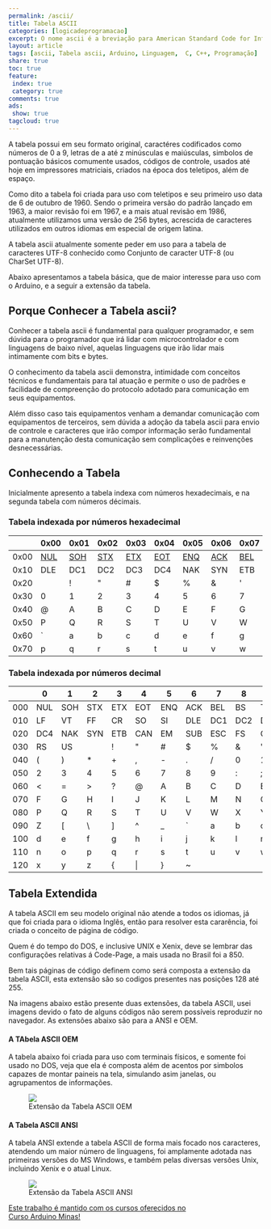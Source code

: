 ```yaml
---
permalink: /ascii/
title: Tabela ASCII
categories: [logicadeprogramacao]
excerpt: O nome ascii é a breviação para American Standard Code for Information Interchange, foi criada com base no idioma inglês e foi codificada sobre 7 bits, sendo 128 códigos existêntes inicialmente.
layout: article
tags: [ascii, Tabela ascii, Arduino, Linguagem,  C, C++, Programação]
share: true
toc: true
feature:
 index: true
 category: true
comments: true
ads: 
 show: true
tagcloud: true
---
```


A tabela possui em seu formato original, caractéres codificados como números de 0 a 9, letras de a até z
minúsculas e maiúsculas, simbolos de pontuação básicos comumente usados, códigos de controle, usados até 
hoje em impressores matriciais, criados na época dos teletipos, além de espaço.

Como dito a tabela foi criada para uso com teletipos e seu primeiro uso data de 6 de outubro de 1960.
Sendo o primeira versão do padrão lançado em 1963, a maior revisão foi em 1967, e a mais atual revisão
em 1986, atualmente utilizamos uma versão de 256 bytes, acrescida de caracteres utilizados em outros 
idiomas em especial de origem latina.

A tabela ascii atualmente somente peder em uso para a tabela de caracteres UTF-8 conhecido como Conjunto
de caracter UTF-8 (ou CharSet UTF-8).

Abaixo apresentamos a tabela básica, que de maior interesse para uso com o Arduino, e a seguir a extensão da tabela. 

## Porque Conhecer a Tabela ascii?

Conhecer a tabela ascii é fundamental para qualquer programador, e sem dúvida para o programador
que irá lidar com microcontrolador e com linguagens de baixo nível, aquelas linguagens que irão lidar
mais intimamente com bits e bytes.

O conhecimento da tabela ascii demonstra, intimidade com conceitos técnicos e fundamentais para tal 
atuação e permite o uso de padrões e facilidade de compreenção do protocolo adotado para comunicação
em seus equipamentos.

Além disso caso tais equipamentos venham a demandar comunicação com equipamentos de terceiros, sem dúvida
a adoção da tabela ascii para envio de controle e caracteres que irão compor informação serão fundamental
para a manutenção desta comunicação sem complicações e reinvenções desnecessárias.

## Conhecendo a Tabela
 
Inicialmente apresento a tabela indexa com números hexadecimais, e na segunda tabela com números décimais.

### Tabela indexada por números hexadecimal

|      | 0x00 | 0x01 | 0x02 | 0x03 | 0x04 | 0x05 | 0x06 | 0x07 | 0x08 | 0x09 | 0x0A | 0x0B | 0x0C | 0x0D | 0x0E | 0x0F |      | 
| ---- | ---- | ---- | ---- | ---- | ---- | ---- | ---- | ---- | ---- | ---- | ---- | ---- | ---- | ---- | ---- | ---- | -----|
| 0x00 | [NUL](/ascii/000-null) | [SOH](/ascii/001-soh) | [STX](/ascii/002-stx) | [ETX](/ascii/003-etx) | [EOT](/ascii/004-eot) | [ENQ](/ascii/005-enq) | [ACK](/ascii/006-ack) | [BEL](/ascii/007-bel) | [BS](/ascii/008-bs)  | TAB | LF  | VT  | FF  | CR  | SO  | SI  | 0x0F | 
| 0x10 | DLE  | DC1  | DC2  | DC3  | DC4  | NAK  | SYN  | ETB  | CAN  | EM   | SUB  | ESC  | FS   | GS   | RS   | US   | 0x1F |
| 0x20 |      | !    | "    | #    | $    | %    | &    | '    | (    | )    | *    | +    | ,    | -    | .    | /    | 0x2F |
| 0x30 | 0    | 1    | 2    | 3    | 4    | 5    | 6    | 7    | 8    | 9    | :    | ;    | <    | =    | >    | ?    | 0x3F |
| 0x40 | @    | A    | B    | C    | D    | E    | F    | G    | H    | I    | J    | K    | L    | M    | N    | O    | 0x4F |
| 0x50 | P    | Q    | R    | S    | T    | U    | V    | W    | X    | Y    | Z    | [    | \    | ]    | ^    | _    | 0x5F |
| 0x60 | `    | a    | b    | c    | d    | e    | f    | g    | h    | i    | j    | k    | l    | m    | n    | o    | 0x6F |
| 0x70 | p    | q    | r    | s    | t    | u    | v    | w    | x    | y    | z    | {    | \|   | }    | ~    |      | 0x7F |


### Tabela indexada por números decimal

|     | 0   | 1   | 2   | 3   | 4   | 5   | 6   | 7   | 8   | 9   |     |
| --- | --- | --- | --- | --- | --- | --- | --- | --- | --- | --- | --- |
| 000 | NUL | SOH | STX | ETX | EOT | ENQ | ACK | BEL | BS  | TAB | 009 |
| 010 | LF  | VT  | FF  | CR  | SO  | SI  | DLE | DC1 | DC2 | DC3 | 019 |
| 020 | DC4 | NAK | SYN | ETB | CAN | EM  | SUB | ESC | FS  | GS  | 029 |
| 030 | RS  | US  |     | !   | "   | #   | $   | %   | &   | '   | 039 |
| 040 | (   | )   | *   | +   | ,   | -   | .   | /   | 0   | 1   | 049 |
| 050 | 2   | 3   | 4   | 5   | 6   | 7   | 8   | 9   | :   | ;   | 059 |
| 060 | <   | =   | >   | ?   | @   | A   | B   | C   | D   | E   | 069 |
| 070 | F   | G   | H   | I   | J   | K   | L   | M   | N   | O   | 079 |
| 080 | P   | Q   | R   | S   | T   | U   | V   | W   | X   | Y   | 089 |
| 090 | Z   | [   | \   | ]   | ^   | _   | `   | a   | b   | c   | 099 |
| 100 | d   | e   | f   | g   | h   | i   | j   | k   | l   | m   | 109 |
| 110 | n   | o   | p   | q   | r   | s   | t   | u   | v   | w   | 119 |
| 120  | x   | y   | z   | {   | \|  | }   | ~   |     |     |     | 129 |

## Tabela Extendida

A tabela ASCII em seu modelo original não atende a todos os idiomas, já que foi 
criada para o idioma Inglês, então para resolver esta cararência, foi criada o 
conceito de página de código.

Quem é do tempo do DOS, e inclusive UNIX e Xenix, deve se lembrar das configurações 
relativas á Code-Page, a mais usada no Brasil foi a 850.

Bem tais páginas de código definem como será composta a extensão da tabela ASCII, 
esta extensão são so codigos presentes nas posições 128 até 255.

Na imagens abaixo estão presente duas extensões, da tabela ASCII, usei imagens
devido o fato de alguns códigos não serem possíveis reproduzir no navegador. As 
extensões abaixo são para a ANSI e OEM.

#### A TAbela ASCII OEM

A tabela abaixo foi criada para uso com terminais físicos, e somente foi usado 
no DOS, veja que ela é composta além de acentos por simbolos capazes de montar 
paineis na tela, simulando asim janelas, ou agrupamentos de informações.
<figure>
<img src="{{ site.url }}/images/logica_programacao/ascii_oem-500x290.gif" />
<figcaption>Extensão da Tabela ASCII OEM</figcaption>
</figure>

#### A Tabela ASCII ANSI

A tabela ANSI extende a tabela ASCII de forma mais focado nos caracteres, atendendo
um maior número de linguagens, foi amplamente adotada nas primeiras versões do
MS Windows, e também pelas diversas versões Unix, incluindo Xenix e o atual Linux.
<figure>
<img src="{{ site.url }}/images/logica_programacao/ascii_ansi-500x289.gif" />
<figcaption>Extensão da Tabela ASCII ANSI</figcaption>
</figure>


<a href="/cursoarduino/" class="btn-success">Este trabalho é mantido com os cursos oferecidos no <br />
Curso Arduino Minas!</a>
